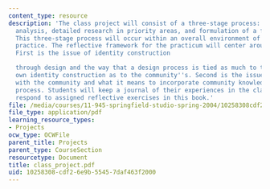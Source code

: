 ```yaml
---
content_type: resource
description: 'The class project will consist of a three-stage process: inventory and
  analysis, detailed research in priority areas, and formulation of a final plan.
  This three-stage process will occur within an overall environment of reflective
  practice. The reflective framework for the practicum will center around two issues.
  First is the issue of identity construction

  through design and the way that a design process is tied as much to the designer''s
  own identity construction as to the community''s. Second is the issue of interaction
  with the community and what it means to incorporate community knowledge into a planning
  process. Students will keep a journal of their experiences in the class and will
  respond to assigned reflective exercises in this book.'
file: /media/courses/11-945-springfield-studio-spring-2004/10258308cdf26e9b55457daf463f2000_class_project.pdf
file_type: application/pdf
learning_resource_types:
- Projects
ocw_type: OCWFile
parent_title: Projects
parent_type: CourseSection
resourcetype: Document
title: class_project.pdf
uid: 10258308-cdf2-6e9b-5545-7daf463f2000
---
```


